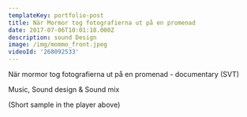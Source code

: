 ```yaml
---
templateKey: portfolio-post
title: När Mormor tog fotografierna ut på en promenad
date: 2017-07-06T10:01:18.000Z
description: sound Design
image: /img/mommo_front.jpeg
videoId: '268092533'
---
```

När mormor tog fotografierna ut på en promenad - documentary (SVT)

Music, Sound design & Sound mix

(Short sample in the player above)
